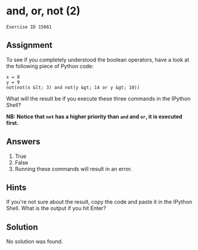
#  and, or, not (2)

```
Exercise ID 15661
```

##  Assignment 

To see if you completely understood the boolean operators, have a look at the following piece of Python code:

```
x = 8
y = 9
not(not(x &lt; 3) and not(y &gt; 14 or y &gt; 10))

```

What will the result be if you execute these three commands in the IPython Shell?

**NB: Notice that `not` has a higher priority than `and` and `or`, it is executed first.**

##  Answers 
1. True
1. False
1. Running these commands will result in an error.


##  Hints 

If you're not sure about the result, copy the code and paste it in the IPython Shell. What is the output if you hit Enter?



##  Solution 

No solution was found.


